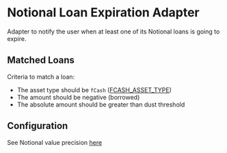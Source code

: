 # Notional Loan Expiration Adapter 

Adapter to notify the user when at least one of its Notional loans is going to expire.


## Matched Loans

Criteria to match a loan:
- The asset type should be `fCash` ([FCASH_ASSET_TYPE](https://github.com/notional-finance/contracts-v2/blob/c35bfe005e7b684fc8f383144be757a47e39f7a6/contracts/global/Constants.sol#L95))
- The amount should be negative (borrowed)
- The absolute amount should be greater than dust threshold

## Configuration
See Notional value precision [here](https://docs.notional.finance/v3-technical-docs/currency-ids-and-precision/notional-internal-precision)
